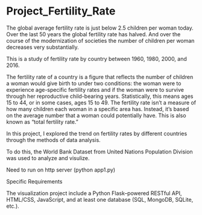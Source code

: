 # Project_Fertility_Rate

The global average fertility rate is just below 2.5 children per woman today. Over the last 50 years the global fertility rate has halved. And over the course of the modernization of societies the number of children per woman decreases very substantially.

This is a study of fertility rate by country between 1960, 1980, 2000, and 2016.

The fertility rate of a country is a figure that reflects the number of children a woman would give birth to under two conditions: the woman were to experience age-specific fertility rates and if the woman were to survive through her reproductive child-bearing years. Statistically, this means ages 15 to 44, or in some cases, ages 15 to 49. The fertility rate isn’t a measure of how many children each woman in a specific area has. Instead, it’s based on the average number that a woman could potentially have. This is also known as “total fertility rate.”

In this project,  I explored the trend on fertility rates by different countries through the methods of data analysis. 

To do this, the World Bank Dataset from United Nations Population Division was used to analyze and visulize.

Need to run on http server (python app1.py)

Specific Requirements

The visualization project include a Python Flask–powered RESTful API, HTML/CSS, JavaScript, and at least one database (SQL, MongoDB, SQLite, etc.).
